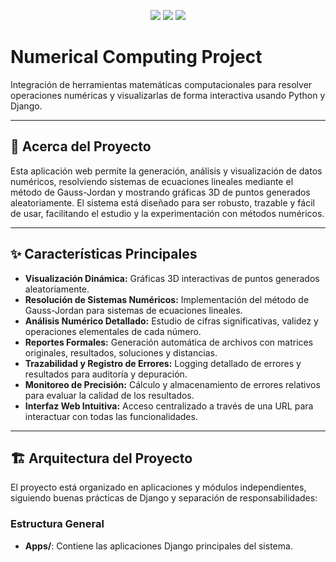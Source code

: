 <p align="center">
    <img src="https://img.shields.io/badge/Python-3.9%2B-blue?logo=python" />
    <img src="https://img.shields.io/badge/Django-5.2.4-green?logo=django" />
    <img src="https://img.shields.io/badge/Matplotlib-3.10.3-orange?logo=matplotlib" />
</p>

# Numerical Computing Project

Integración de herramientas matemáticas computacionales para resolver operaciones numéricas y visualizarlas de forma interactiva usando Python y Django.

---

## 🚀 Acerca del Proyecto

Esta aplicación web permite la generación, análisis y visualización de datos numéricos, resolviendo sistemas de ecuaciones lineales mediante el método de Gauss-Jordan y mostrando gráficas 3D de puntos generados aleatoriamente. El sistema está diseñado para ser robusto, trazable y fácil de usar, facilitando el estudio y la experimentación con métodos numéricos.

---

## ✨ Características Principales

- **Visualización Dinámica:** Gráficas 3D interactivas de puntos generados aleatoriamente.
- **Resolución de Sistemas Numéricos:** Implementación del método de Gauss-Jordan para sistemas de ecuaciones lineales.
- **Análisis Numérico Detallado:** Estudio de cifras significativas, validez y operaciones elementales de cada número.
- **Reportes Formales:** Generación automática de archivos con matrices originales, resultados, soluciones y distancias.
- **Trazabilidad y Registro de Errores:** Logging detallado de errores y resultados para auditoría y depuración.
- **Monitoreo de Precisión:** Cálculo y almacenamiento de errores relativos para evaluar la calidad de los resultados.
- **Interfaz Web Intuitiva:** Acceso centralizado a través de una URL para interactuar con todas las funcionalidades.

---

## 🏗️ Arquitectura del Proyecto

El proyecto está organizado en aplicaciones y módulos independientes, siguiendo buenas prácticas de Django y separación de responsabilidades:

### Estructura General

- **Apps/**: Contiene las aplicaciones Django principales del sistema.